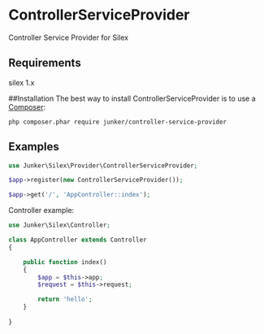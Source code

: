 # ControllerServiceProvider
Controller Service Provider for Silex

## Requirements
silex 1.x

##Installation
The best way to install ControllerServiceProvider is to use a [Composer](https://getcomposer.org/download):

    php composer.phar require junker/controller-service-provider

## Examples

```php
use Junker\Silex\Provider\ControllerServiceProvider;

$app->register(new ControllerServiceProvider());

$app->get('/', 'AppController::index');

```


Controller example: 

```php
use Junker\Silex\Controller;

class AppController extends Controller
{

	public function index()
	{
		$app = $this->app;
		$request = $this->request;

		return 'hello';
	}
	
}
```

